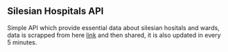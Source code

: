 ## Silesian Hospitals API
Simple API which provide essential data about silesian hositals and wards, \
data is scrapped from here [link](https://szpital.slask.eu:4433/page/1,raporty-szpitali.html)
and then shared, it is also updated in every 5 minutes. 
